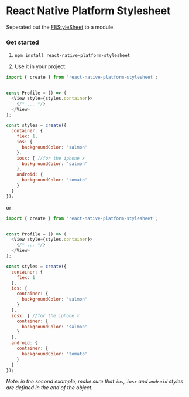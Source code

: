 React Native Platform Stylesheet
===

Seperated out the [F8StyleSheet](https://github.com/fbsamples/f8app/blob/master/js/common/F8StyleSheet.js) to a module.

### Get started

1. `npm install react-native-platform-stylesheet`

2. Use it in your project:

  ```js
  import { create } from 'react-native-platform-stylesheet';
  
  
  const Profile = () => (
    <View style={styles.container}>
      {/* ... */}
    </View>
  );
  
  const styles = create({
    container: {
      flex: 1,
      ios: {
        backgroundColor: 'salmon'
      },
      iosx: { //for the iphone x
        backgroundColor: 'salmon'
      },
      android: {
        backgroundColor: 'tomato'
      }
    }
  });
  ```
  
  or
  
  ```js
  import { create } from 'react-native-platform-stylesheet';
  
  
  const Profile = () => (
    <View style={styles.container}>
      {/* ... */}
    </View>
  );
  
  const styles = create({
    container: {
      flex: 1
    },
    ios: {
      container: {
        backgroundColor: 'salmon'
      }
    },
    iosx: { //for the iphone x
      container: {
        backgroundColor: 'salmon'
      }
    },
    android: {
      container: {
        backgroundColor: 'tomato'
      }
    }
  });
  ```
  
  *Note: in the second example, make sure that `ios`, `iosx` and `android` styles are defined in the end of the object.*
